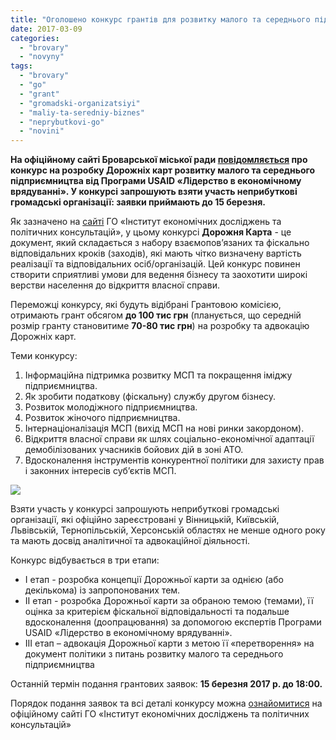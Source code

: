 ```yaml
---
title: "Оголошено конкурс грантів для розвитку малого та середнього підприємництва"
date: 2017-03-09
categories: 
  - "brovary"
  - "novyny"
tags: 
  - "brovary"
  - "go"
  - "grant"
  - "gromadski-organizatsiyi"
  - "maliy-ta-seredniy-biznes"
  - "neprybutkovi-go"
  - "novini"
---
```


**На офіційному сайті Броварської міської ради [повідомляється](http://brovary-rada.gov.ua/news/14835.html) про конкурс на розробку Дорожніх карт розвитку малого та середнього підприємництва від Програми USAID «Лідерство в економічному врядуванні». У конкурсі запрошують взяти участь неприбуткові громадські організації: заявки приймають до 15 березня.**

Як зазначено на [сайті](http://www.ier.com.ua/ua) ГО «Інститут економічних досліджень та політичних консультацій», у цьому конкурсі **Дорожня Карта** - це документ, який складається з набору взаємопов’язаних та фіскально відповідальних кроків (заходів), які мають чітко визначену вартість реалізації та відповідальних осіб/організацій. Цей конкурс повинен створити сприятливі умови для ведення бізнесу та заохотити широкі верстви населення до відкриття власної справи.

Переможці конкурсу, які будуть відібрані Грантовою комісією, отримають грант обсягом **до 100 тис грн** (планується, що середній розмір гранту становитиме **70-80 тис грн**) на розробку та адвокацію Дорожніх карт.

Теми конкурсу:

1. Інформаційна підтримка розвитку МСП та покращення іміджу підприємництва.
2. Як зробити податкову (фіскальну) службу другом бізнесу.
3. Розвиток молодіжного підприємництва.
4. Розвиток жіночого підприємництва.
5. Інтернаціоналізація МСП (вихід МСП на нові ринки закордоном).
6. Відкриття власної справи як шлях соціально-економічної адаптації демобілізованих учасників бойових дій в зоні АТО.
7. Вдосконалення інструментів конкурентної політики для захисту прав і законних інтересів суб’єктів МСП.

[![](https://mpz.brovary.org/wp-content/uploads/2017/03/Temy-konkursu-min.png)](https://mpz.brovary.org/wp-content/uploads/2017/03/Temy-konkursu-min-768x734.png)

Взяти участь у конкурсі запрошують неприбуткові громадські організації, які офіційно зареєстровані у Вінницькій, Київській, Львівській, Тернопільській, Херсонській областях не менше одного року та мають досвід аналітичної та адвокаційної діяльності.

Конкурс відбувається в три етапи:

- І етап _-_ розробка концепції Дорожньої карти за однією (або декількома) із запропонованих тем.
- ІІ етап _-_ розробка Дорожньої карти за обраною темою (темами), її оцінка за критерієм фіскальної відповідальності та подальше вдосконалення (доопрацювання) за допомогою експертів Програми USAID «Лідерство в економічному врядуванні».
- ІІІ етап _–_ адвокація Дорожньої карти з метою її «перетворення» на документ політики з питань розвитку малого та середнього підприємництва

Останній термін подання грантових заявок: **15 березня 2017 р. до 18:00.**

Порядок подання заявок та всі деталі конкурсу можна [ознайомитися](http://www.ier.com.ua/ua/Grants?pid=5501) на офіційному сайті ГО «Інститут економічних досліджень та політичних консультацій»
